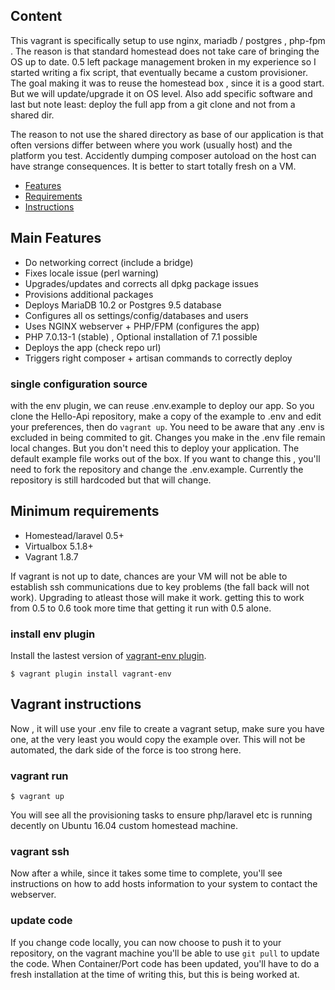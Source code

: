 ## Content

This vagrant is specifically setup to use nginx, mariadb / postgres , php-fpm .  The reason is that standard homestead does not take care of bringing the OS up to date. 0.5 left package management broken in my experience so I started writing a fix script, that eventually became a custom provisioner.  The goal making it was to reuse the homestead box , since it is a good start.  But we will update/upgrade it on OS level. Also add specific software and last but note least: deploy the full app from a git clone and not from a shared dir.

The reason to not use the shared directory as base of our application is that often versions differ between where you work (usually host) and the platform you test. Accidently dumping composer autoload on the host can have strange consequences.  It is better to start totally fresh on a VM.

* [Features](#VagrantFeatures)
* [Requirements](#VagrantRequirements)
* [Instructions](#VagrantInstructions)

<a name="VagrantFeatures"></a>
## Main Features

* Do networking correct (include a bridge)
* Fixes locale issue (perl warning)
* Upgrades/updates and corrects all dpkg package issues
* Provisions additional packages
* Deploys MariaDB 10.2 or Postgres 9.5 database
* Configures all os settings/config/databases and users
* Uses NGINX webserver + PHP/FPM (configures the app)
* PHP 7.0.13-1 (stable) , Optional installation of 7.1 possible
* Deploys the app (check repo url)
* Triggers right composer + artisan commands to correctly deploy

### single configuration source 

with the env plugin, we can reuse .env.example to deploy our app.  So you clone the Hello-Api repository, make a copy of the example to .env and edit your preferences, then do `vagrant up`.  You need to be aware that any .env is excluded in being commited to git.  Changes you make in the .env file remain local changes.  But you don't need this to deploy your application. The default example file works out of the box. If you want to change this , you'll need to fork the repository and change the .env.example. Currently the repository is still hardcoded but that will change.

<a name="VagrantRequirements"></a>
## Minimum requirements

* Homestead/laravel 0.5+
* Virtualbox 5.1.8+
* Vagrant 1.8.7

If vagrant is not up to date, chances are your VM will not be able to establish ssh communications due to key problems (the fall back will not work).  Upgrading to atleast those will make it work. getting this to work from 0.5 to 0.6 took more time that getting it run with 0.5 alone.

<a name="VagrantPlugin"></a>
### install env plugin

Install the lastest version of [vagrant-env plugin](https://github.com/gosuri/vagrant-env). 

    $ vagrant plugin install vagrant-env

<a name="VagrantInstructions"></a>
## Vagrant instructions

Now , it will use your .env file to create a vagrant setup, make sure you have one, at the very least you would copy the example over. This will not be automated, the dark side of the force is too strong here.

### vagrant run
    $ vagrant up

You will see all the provisioning tasks to ensure php/laravel etc is running decently on Ubuntu 16.04 custom homestead machine.

### vagrant ssh

Now after a while, since it takes some time to complete, you'll see instructions on how to add hosts information to your system to contact the webserver.

### update code

If you change code locally, you can now choose to push it to your repository, on the vagrant machine you'll be able to use `git pull` to update the code.  When Container/Port code has been updated, you'll have to do a fresh installation at the time of writing this, but this is being worked at.

